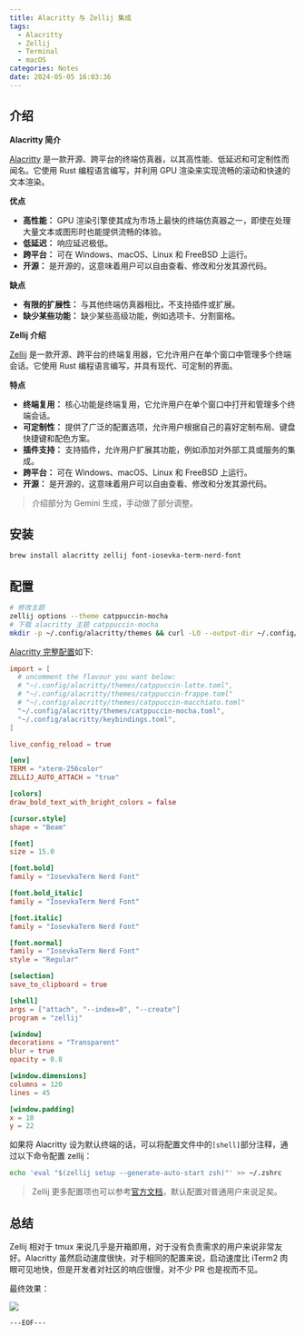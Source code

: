 ```yaml
---
title: Alacritty 与 Zellij 集成
tags:
  - Alacritty
  - Zellij
  - Terminal
  - macOS
categories: Notes
date: 2024-05-05 16:03:36
---
```



## 介绍

**Alacritty 简介**

[Alacritty](https://github.com/alacritty/alacritty) 是一款开源、跨平台的终端仿真器，以其高性能、低延迟和可定制性而闻名。它使用 Rust 编程语言编写，并利用 GPU 渲染来实现流畅的滚动和快速的文本渲染。

**优点**

- **高性能：** GPU 渲染引擎使其成为市场上最快的终端仿真器之一，即使在处理大量文本或图形时也能提供流畅的体验。
- **低延迟：** 响应延迟极低。
- **跨平台：** 可在 Windows、macOS、Linux 和 FreeBSD 上运行。
- **开源：** 是开源的，这意味着用户可以自由查看、修改和分发其源代码。

**缺点**

- **有限的扩展性：** 与其他终端仿真器相比，不支持插件或扩展。
- **缺少某些功能：** 缺少某些高级功能，例如选项卡、分割窗格。

**Zellij 介绍**

[Zellij](https://zellij.dev/) 是一款开源、跨平台的终端复用器，它允许用户在单个窗口中管理多个终端会话。它使用 Rust 编程语言编写，并具有现代、可定制的界面。

**特点**

- **终端复用：** 核心功能是终端复用，它允许用户在单个窗口中打开和管理多个终端会话。
- **可定制性：** 提供了广泛的配置选项，允许用户根据自己的喜好定制布局、键盘快捷键和配色方案。
- **插件支持：** 支持插件，允许用户扩展其功能，例如添加对外部工具或服务的集成。
- **跨平台：** 可在 Windows、macOS、Linux 和 FreeBSD 上运行。
- **开源：** 是开源的，这意味着用户可以自由查看、修改和分发其源代码。

> 介绍部分为 Gemini 生成，手动做了部分调整。
<escape><!-- more --></escape>

## 安装

```bash
brew install alacritty zellij font-iosevka-term-nerd-font
```

## 配置

```bash
# 修改主题
zellij options --theme catppuccin-mocha
# 下载 alacritty 主题 catppuccin-mocha
mkdir -p ~/.config/alacritty/themes && curl -LO --output-dir ~/.config/alacritty/themes https://github.com/catppuccin/alacritty/raw/main/catppuccin-mocha.toml
```

[Alacritty 完整配置](https://gist.github.com/gythialy/1487a907fdb60128b28578f352f4e719)如下:

```toml
import = [
  # uncomment the flavour you want below:
  # "~/.config/alacritty/themes/catppuccin-latte.toml",
  # "~/.config/alacritty/themes/catppuccin-frappe.toml"
  # "~/.config/alacritty/themes/catppuccin-macchiato.toml"
  "~/.config/alacritty/themes/catppuccin-mocha.toml",
  "~/.config/alacritty/keybindings.toml",
]

live_config_reload = true

[env]
TERM = "xterm-256color"
ZELLIJ_AUTO_ATTACH = "true"

[colors]
draw_bold_text_with_bright_colors = false

[cursor.style]
shape = "Beam"

[font]
size = 15.0

[font.bold]
family = "IosevkaTerm Nerd Font"

[font.bold_italic]
family = "IosevkaTerm Nerd Font"

[font.italic]
family = "IosevkaTerm Nerd Font"

[font.normal]
family = "IosevkaTerm Nerd Font"
style = "Regular"

[selection]
save_to_clipboard = true

[shell]
args = ["attach", "--index=0", "--create"]
program = "zellij"

[window]
decorations = "Transparent"
blur = true
opacity = 0.8

[window.dimensions]
columns = 120
lines = 45

[window.padding]
x = 10
y = 22
```

如果将 Alacritty 设为默认终端的话，可以将配置文件中的`[shell]`部分注释，通过以下命令配置 zellij：

```bash
echo 'eval "$(zellij setup --generate-auto-start zsh)"' >> ~/.zshrc
```

>  Zellij 更多配置项也可以参考[官方文档](https://zellij.dev/documentation/)，默认配置对普通用户来说足矣。

## 总结

Zellij 相对于 tmux 来说几乎是开箱即用，对于没有负责需求的用户来说非常友好。Alacritty 虽然启动速度很快，对于相同的配置来说，启动速度比 iTerm2 肉眼可见地快，但是开发者对社区的响应很慢，对不少 PR 也是视而不见。

最终效果：

![](SCR-20240505-jrkl.png)

```---EOF---```